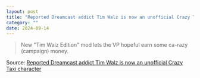 ```yaml
---
layout: post
title: "Reported Dreamcast addict Tim Walz is now an unofficial Crazy Taxi character"
category: ""
date: 2024-09-14
---
```


>New "Tim Walz Edition" mod lets the VP hopeful earn some ca-razy (campaign) money.

Source: [Reported Dreamcast addict Tim Walz is now an unofficial Crazy Taxi character](https://arstechnica.com/gaming/2024/09/reported-dreamcast-addict-tim-walz-is-now-an-unofficial-crazy-taxi-character/)
